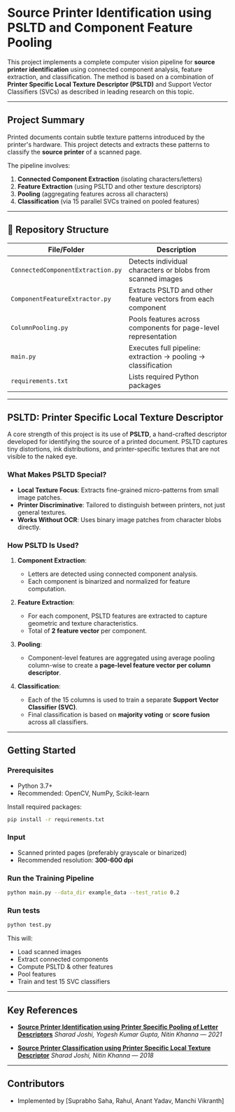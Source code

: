 #  Source Printer Identification using PSLTD and Component Feature Pooling

This project implements a complete computer vision pipeline for **source printer identification** using connected component analysis, feature extraction, and classification. The method is based on a combination of **Printer Specific Local Texture Descriptor (PSLTD)** and Support Vector Classifiers (SVCs) as described in leading research on this topic.

---

## Project Summary

Printed documents contain subtle texture patterns introduced by the printer's hardware. This project detects and extracts these patterns to classify the **source printer** of a scanned page.

The pipeline involves:

1. **Connected Component Extraction** (isolating characters/letters)
2. **Feature Extraction** (using PSLTD and other texture descriptors)
3. **Pooling** (aggregating features across all characters)
4. **Classification** (via 15 parallel SVCs trained on pooled features)

---

## 📁 Repository Structure

| File/Folder                       | Description                                                    |
| --------------------------------- | -------------------------------------------------------------- |
| `ConnectedComponentExtraction.py` | Detects individual characters or blobs from scanned images     |
| `ComponentFeatureExtractor.py`    | Extracts PSLTD and other feature vectors from each component    |
| `ColumnPooling.py`                | Pools features across components for page-level representation |
| `main.py`                         | Executes full pipeline: extraction → pooling → classification  |
| `requirements.txt`                | Lists required Python packages                                 |

---

## PSLTD: Printer Specific Local Texture Descriptor

A core strength of this project is its use of **PSLTD**, a hand-crafted descriptor developed for identifying the source of a printed document. PSLTD captures tiny distortions, ink distributions, and printer-specific textures that are not visible to the naked eye.

### What Makes PSLTD Special?

* **Local Texture Focus**: Extracts fine-grained micro-patterns from small image patches.
* **Printer Discriminative**: Tailored to distinguish between printers, not just general textures.
* **Works Without OCR**: Uses binary image patches from character blobs directly.

### How PSLTD Is Used?

1. **Component Extraction**:

   * Letters are detected using connected component analysis.
   * Each component is binarized and normalized for feature computation.

2. **Feature Extraction**:

   * For each component, PSLTD features are extracted to capture geometric and texture characteristics.
   * Total of **2 feature vector** per component.

3. **Pooling**:

   * Component-level features are aggregated using average pooling column-wise to create a **page-level feature vector per column descriptor**.

4. **Classification**:

   * Each of the 15 columns is used to train a separate **Support Vector Classifier (SVC)**.
   * Final classification is based on **majority voting** or **score fusion** across all classifiers.

---

##  Getting Started

### Prerequisites

* Python 3.7+
* Recommended: OpenCV, NumPy, Scikit-learn

Install required packages:

```bash
pip install -r requirements.txt
```

### Input

* Scanned printed pages (preferably grayscale or binarized)
* Recommended resolution: **300-600 dpi**

### Run the Training Pipeline

```bash
python main.py --data_dir example_data --test_ratio 0.2
```

### Run tests
```bash
python test.py
```

This will:

* Load scanned images
* Extract connected components
* Compute PSLTD & other features
* Pool features
* Train and test 15 SVC classifiers

---

## Key References

* **[Source Printer Identification using Printer Specific Pooling of Letter Descriptors](https://arxiv.org/abs/2109.11139)**
  *Sharad Joshi, Yogesh Kumar Gupta, Nitin Khanna — 2021*

* **[Source Printer Classification using Printer Specific Local Texture Descriptor](https://arxiv.org/abs/1806.06650)**
  *Sharad Joshi, Nitin Khanna — 2018*

---

## Contributors

* Implemented by \[Suprabho Saha, Rahul, Anant Yadav, Manchi Vikranth]
